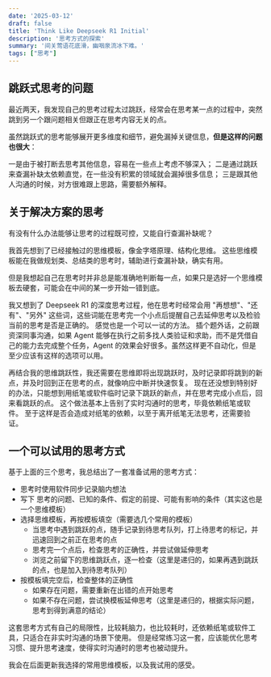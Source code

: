 ```yaml
---
date: '2025-03-12'
draft: false
title: 'Think Like Deepseek R1 Initial'
description: '思考方式的探索'
summary: '间关莺语花底滑，幽咽泉流冰下难。'
tags: ["思考"]
---
```


## 跳跃式思考的问题

最近两天，我发现自己的思考过程太过跳跃，经常会在思考某一点的过程中，突然跳到另一个跟问题相关但跟正在思考内容无关的点。


虽然跳跃式的思考能够展开更多维度和细节，避免漏掉关键信息，**但是这样的问题也很大**：

一是由于被打断去思考其他信息，容易在一些点上考虑不够深入；
二是通过跳跃来查漏补缺太依赖直觉，在一些没有积累的领域就会漏掉很多信息；
三是跟其他人沟通的时候，对方很难跟上思路，需要额外解释。


## 关于解决方案的思考

有没有什么办法能够让思考的过程既可控，又能自行查漏补缺呢？

我首先想到了已经接触过的思维模板，像金字塔原理、结构化思维。
这些思维模板能在我做规划类、总结类的思考时，辅助进行查漏补缺，确实有用。

但是我想起自己在思考时并非总是能准确地判断每一点，如果只是选好一个思维模板去硬套，可能会在中间的某一步开始一错到底。

我又想到了 Deepseek R1 的深度思考过程，他在思考时经常会用 "再想想"、"还有"、"另外" 这些词，这些词能在思考完一个小点后提醒自己去延伸思考以及检验当前的思考是否是正确的。
感觉也是一个可以一试的方法。
插个题外话，之前跟资深同事沟通，如果 Agent 能够在执行之前多找人类验证和求助，而不是凭借自己的能力去完成整个任务，Agent 的效果会好很多。虽然这样更不自动化，但是至少应该有这样的选项可以用。

再结合我的思维跳跃性，我还需要在思维即将出现跳跃时，及时记录即将跳到的新点，并及时回到正在思考的点，就像响应中断并快速恢复。
现在还没想到特别好的办法，只能想到用纸笔或软件临时记录下跳跃的新点，并在思考完成小点后，回来看跳跃的点。
这个做法基本上告别了实时沟通时的思考，毕竟依赖纸笔或软件。
至于这样是否会造成对纸笔的依赖，以至于离开纸笔无法思考，还需要验证。


## 一个可以试用的思考方式

基于上面的三个思考，我总结出了一套准备试用的思考方式：

- 思考时使用软件同步记录脑内想法
- 写下 思考的问题、已知的条件、假定的前提、可能有影响的条件（其实这也是一个思维模板）
- 选择思维模板，再按模板填空（需要选几个常用的模板）
  - 当思考中遇到跳跃的点，随手记录到待思考队列，打上待思考的标记，并迅速回到之前正在思考的点
  - 思考完一个点后，检查思考的正确性，并尝试做延伸思考
  - 浏览之前留下的思维跳跃点，逐一检查（这里是递归的，如果再遇到跳跃的点，也是加入到待思考队列）
- 按模板填完空后，检查整体的正确性
  - 如果存在问题，需要重新在出错的点开始思考
  - 如果不存在问题，尝试换模板延伸思考（这里是递归的，根据实际问题，思考到得到满意的结论）


这套思考方式有自己的局限性，比较耗脑力，也比较耗时，还依赖纸笔或软件工具，只适合在非实时沟通的场景下使用。
但是经常练习这一套，应该能优化思考习惯、提升思考速度，使得实时沟通时的思考也被动提升。

我会在后面更新我选择的常用思维模板，以及我试用的感受。
